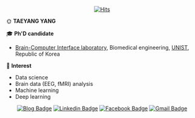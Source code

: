 <div align=center>
  
[![Hits](https://hits.seeyoufarm.com/api/count/incr/badge.svg?url=https%3A%2F%2Fgithub.com%2Ftyami&count_bg=%2379C83D&title_bg=%23555555&icon=&icon_color=%23E7E7E7&title=hits&edge_flat=false)](https://hits.seeyoufarm.com)
  
</div>

🌞 **TAEYANG YANG**

🎓 **Ph'D candidate**
- [Brain-Computer Interface laboratory](http://bci.unist.ac.kr/), Biomedical engineering, [UNIST](https://www.unist.ac.kr/), Republic of Korea

💖 **Interest**
- Data science
- Brain data (EEG, fMRI) analysis
- Machine learning
- Deep learning

<div align=center>
  
[![Blog Badge](http://img.shields.io/badge/-Blog-black?style=flat-square&logo=github&link=https://tyami.github.io/)](https://tyami.github.io/)   [![Linkedin Badge](https://img.shields.io/badge/-LinkedIn-blue?style=flat-square&logo=Linkedin&logoColor=white&link=https://www.linkedin.com/in/taeyangyang/)](https://www.linkedin.com/in/taeyangyang/)   [![Facebook Badge](https://img.shields.io/badge/facebook-1877f2?style=flat-square&logo=facebook&logoColor=white&link=https://www.facebook.com/tyamisol)](https://www.facebook.com/tyamisol)   [![Gmail Badge](https://img.shields.io/badge/Gmail-d14836?style=flat-square&logo=Gmail&logoColor=white&link=mailto:tyyang.sol@gmail.com)](mailto:tyyang.sol@gmail.com)

</div>
